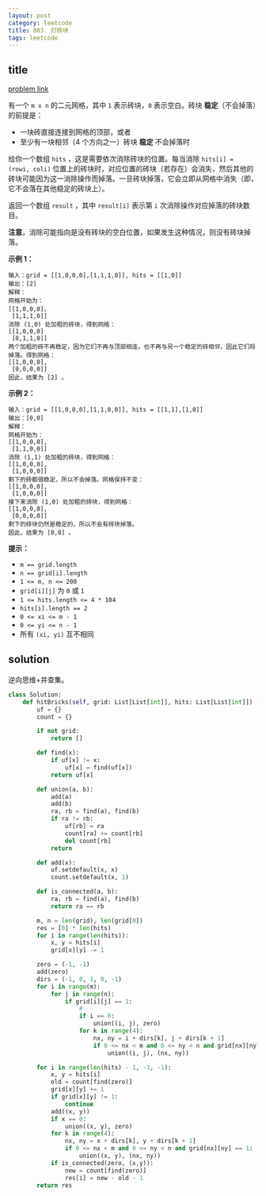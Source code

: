 ```yaml
---
layout: post
category: leetcode
title: 803. 打砖块
tags: leetcode
---
```


## title
[problem link](https://leetcode-cn.com/problems/bricks-falling-when-hit/)

有一个 `m x n` 的二元网格，其中 `1` 表示砖块，`0` 表示空白。砖块 **稳定**（不会掉落）的前提是：

- 一块砖直接连接到网格的顶部，或者
- 至少有一块相邻（4 个方向之一）砖块 **稳定** 不会掉落时

给你一个数组 `hits` ，这是需要依次消除砖块的位置。每当消除 `hits[i] = (rowi, coli)` 位置上的砖块时，对应位置的砖块（若存在）会消失，然后其他的砖块可能因为这一消除操作而掉落。一旦砖块掉落，它会立即从网格中消失（即，它不会落在其他稳定的砖块上）。

返回一个数组 `result` ，其中 `result[i]` 表示第 `i` 次消除操作对应掉落的砖块数目。

**注意**，消除可能指向是没有砖块的空白位置，如果发生这种情况，则没有砖块掉落。

 

**示例 1：**

```
输入：grid = [[1,0,0,0],[1,1,1,0]], hits = [[1,0]]
输出：[2]
解释：
网格开始为：
[[1,0,0,0]，
 [1,1,1,0]]
消除 (1,0) 处加粗的砖块，得到网格：
[[1,0,0,0]
 [0,1,1,0]]
两个加粗的砖不再稳定，因为它们不再与顶部相连，也不再与另一个稳定的砖相邻，因此它们将掉落。得到网格：
[[1,0,0,0],
 [0,0,0,0]]
因此，结果为 [2] 。
```

**示例 2：**

```
输入：grid = [[1,0,0,0],[1,1,0,0]], hits = [[1,1],[1,0]]
输出：[0,0]
解释：
网格开始为：
[[1,0,0,0],
 [1,1,0,0]]
消除 (1,1) 处加粗的砖块，得到网格：
[[1,0,0,0],
 [1,0,0,0]]
剩下的砖都很稳定，所以不会掉落。网格保持不变：
[[1,0,0,0], 
 [1,0,0,0]]
接下来消除 (1,0) 处加粗的砖块，得到网格：
[[1,0,0,0],
 [0,0,0,0]]
剩下的砖块仍然是稳定的，所以不会有砖块掉落。
因此，结果为 [0,0] 。
```

 

**提示：**

- `m == grid.length`
- `n == grid[i].length`
- `1 <= m, n <= 200`
- `grid[i][j]` 为 `0` 或 `1`
- `1 <= hits.length <= 4 * 104`
- `hits[i].length == 2`
- `0 <= xi <= m - 1`
- `0 <= yi <= n - 1`
- 所有 `(xi, yi)` 互不相同

## solution

逆向思维+并查集。

```python
class Solution:
    def hitBricks(self, grid: List[List[int]], hits: List[List[int]]) -> List[int]:
        uf = {}
        count = {}

        if not grid:
            return []

        def find(x):
            if uf[x] != x:
                uf[x] = find(uf[x])
            return uf[x]

        def union(a, b):
            add(a)
            add(b)
            ra, rb = find(a), find(b)
            if ra != rb:
                uf[rb] = ra
                count[ra] += count[rb]
                del count[rb]
            return

        def add(x):
            uf.setdefault(x, x)
            count.setdefault(x, 1)

        def is_connected(a, b):
            ra, rb = find(a), find(b)
            return ra == rb

        m, n = len(grid), len(grid[0])
        res = [0] * len(hits)
        for i in range(len(hits)):
            x, y = hits[i]
            grid[x][y] -= 1

        zero = (-1, -1)
        add(zero)
        dirs = (-1, 0, 1, 0, -1)
        for i in range(m):
            for j in range(n):
                if grid[i][j] == 1:
                    #
                    if i == 0:
                        union((i, j), zero)
                    for k in range(4):
                        nx, ny = i + dirs[k], j + dirs[k + 1]
                        if 0 <= nx < m and 0 <= ny < n and grid[nx][ny] == 1:
                            union((i, j), (nx, ny))

        for i in range(len(hits) - 1, -1, -1):
            x, y = hits[i]
            old = count[find(zero)]
            grid[x][y] += 1
            if grid[x][y] != 1:
                continue
            add((x, y))
            if x == 0:
                union((x, y), zero)
            for k in range(4):
                nx, ny = x + dirs[k], y + dirs[k + 1]
                if 0 <= nx < m and 0 <= ny < n and grid[nx][ny] == 1:
                    union((x, y), (nx, ny))
            if is_connected(zero, (x,y)):
                new = count[find(zero)]
                res[i] = new - old - 1
        return res
```


